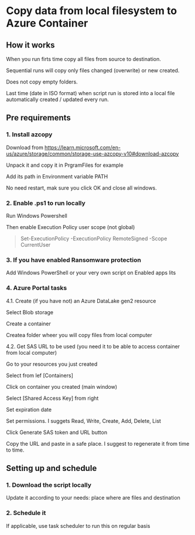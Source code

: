 # Copy data from local filesystem to Azure Container

## How it works

When you run firts time copy all files from source to destination.

Sequential runs will copy only files changed (overwrite) or new created.

Does not copy empty folders.

Last time (date in ISO format) when script run is stored into a local file automatically created / updated every run. 

## Pre requirements

### 1. Install azcopy

Download from https://learn.microsoft.com/en-us/azure/storage/common/storage-use-azcopy-v10#download-azcopy

Unpack it and copy it in PrgramFiles for example

Add its path in Environment variable PATH

No need restart, mak sure you click OK and close all windows.

### 2. Enable .ps1 to run locally

Run Windows Powershell

Then enable Execution Policy user scope (not global)

>Set-ExecutionPolicy -ExecutionPolicy RemoteSigned -Scope CurrentUser

### 3. If you have enabled Ransomware protection

Add Windows PowerShell or your very own script on Enabled apps lits

### 4. Azure Portal tasks

4.1. Create (if you have not) an Azure DataLake gen2 resource

Select Blob storage

Create a container

Createa folder wheer you will copy files from local computer

4.2. Get SAS URL to be used (you need it to be able to access container from local computer) 

Go to your resources you just created

Select from lef [Containers]

Click  on container you created (main window)

Select [Shared Access Key] from right

Set expiration date

Set permissions. I suggets  Read, Write, Create, Add, Delete, List 

Click Generate SAS token and URL button

Copy the URL and paste in a safe place. I suggest to regenerate it from time to time.

## Setting up and schedule

### 1. Download the script locally

Update it according to your needs: place where are files and destination

### 2. Schedule it 

If applicable, use task scheduler to run this on regular basis